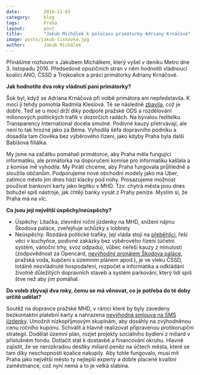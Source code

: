```yaml
---
date:         2016-11-03
category:     blog
tags:         Praha
layout:       post
title:        "Jakub Michálek k poločasu primátorky Adriany Krnáčové" 
image: posts/jakub-tiskovka.jpg
author:       Jakub Michálek
---
```


Přinášíme rozhovor s Jakubem Michálkem, který vyšel v deníku Metro dne 3. listopadu 2016. Předsedové opozičních stran v něm hodnotili vládnoucí koalici ANO, ČSSD a Trojkoalice a práci primátorky Adriany Krnáčové.

**Jak hodnotíte dva roky vládnutí paní primátorky?**

Šok byl, když se Adriana Krnáčová při volbě primátora ani nepředstavila. K moci jí tehdy pomohla Radmila Kleslová. Té se následně [zbavila](http://www.piratskelisty.cz/clanek-1496-kleslova-odesla-trafiky-zustavaji), což je dobře. Teď se u moci drží díky podpoře pražské ODS a rozdělování milionových politických trafik v dozorčích radách. Na bývalou ředitelku Transparency International docela smutné. Podivné kauzy přetrvávají, ale není to tak hrozné jako za Béma. Vyhodila šéfa dopravního podniku a dosadila tam člověka bez výběrového řízení, jako kdyby Praha byla další Babišova filiálka. 

My jsme na začátku pomáhali primátorce, aby Praha měla fungující informatiku, ale primátorka na doporučení komise pro informatiku kašlala a z komise mě vyhodila. My Piráti chceme, aby Praha fungovala průhledně a sloužila občanům. Podporujeme nové obchodní modely jako má Uber, zatímco město jim dnes hází klacky pod nohy. Prosazujeme možnost používat bankovní karty jako legitku v MHD. Tzv. chytrá města jsou dnes bohužel spíš nástroje, jak chtějí banky vysát z Prahy peníze. Myslím si, že Praha má na víc. 
 
**Co jsou její největší úspěchy/neúspěchy?**
 
* Úspěchy: Lítačka, zlevnění roční jízdenky na MHD, snížení nájmu Škodova paláce, zveřejňuje schůzky s lobbisty
* Neúspěchy: Rozdává politické trafiky, její vláda stojí na [přeběhlici](https://praha.pirati.cz/monika.html), řeší věci v kuchyňce, podivné zakázky bez výběrového řízení (účetní systém, vánoční trhy, svoz odpadu), vůbec neřeší kauzy z minulosti (zodpovědnost za Opencard, [nevýhodný pronájem Škodova paláce](https://praha.pirati.cz/k-tiskove-konferenci.html), pražská voda, kupčení s územním plánem apod.), je ve vleku ČSSD, totálně nezvládnuté hospodaření, rozpočet a informatika a odkládání životně důležitých dopravních staveb a systém parkování, který lidi spíš štve než aby jim pomáhal.
 
**Do voleb zbývají dva roky, čemu se má  věnovat, co je potřeba do té doby určitě udělat?**

Soutěž na dopravce pražské MHD, v rámci které by byly zavedeny bezkontaktní platební karty a nahrazena [nevýhodná smlouva na SMS jízdenky](https://praha.pirati.cz/sms-jizdenky.html). Umožnit nízkopříjmovým skupinám, aby dosáhly na zvýhodněnou cenu ročního kupónu. Schválit a hlavně realizovat připravenou protikorupční strategii. Dodělat územní plán, rozjet projekty sociálního bydlení z miliard v příslušném fondu. Dotlačit stát k dostavbě a financování okruhu. Hlavně zajistit, že se nerozkradou desítky miliard peněz na účtech města, které se tam díky neschopnosti koalice nakupily. Aby tohle fungovalo, musí mít Praha jako největší město ty nejlepší experty a dobře placené kvalitní zaměstnance, což nyní nemá a to je velká slabina.

